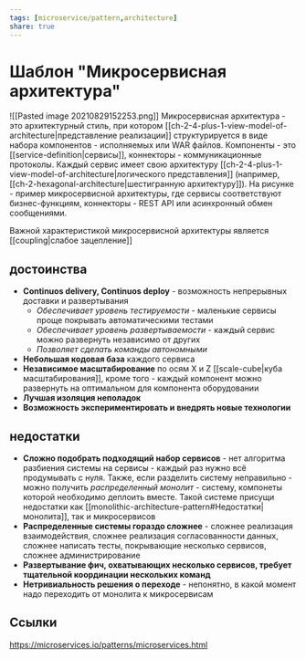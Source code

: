 ```yaml
---
tags: [microservice/pattern,architecture]
share: true
---
```

# Шаблон "Микросервисная архитектура"
![[Pasted image 20210829152253.png]]
Микросервисная архитектура - это архитектурный стиль, при котором [[ch-2-4-plus-1-view-model-of-architecture|представление реализации]] структурируется в виде набора компонентов - исполняемых или WAR файлов. Компоненты - это [[service-definition|сервисы]], коннекторы - коммуникационные протоколы. Каждый сервис имеет свою архитектуру [[ch-2-4-plus-1-view-model-of-architecture|логического представления]] (например, [[ch-2-hexagonal-architecture|шестигранную архитектуру]]).
На рисунке - пример микросервисной архитектуры, где сервисы соответствуют бизнес-функциям, коннекторы - REST API или асинхронный обмен сообщениями.

Важной характеристикой микросервисной архитектуры является [[coupling|слабое зацепление]]

## достоинства
+ **Continuos delivery, Continuos deploy** - возможность непрерывных доставки и развертывания
	+ *Обеспечивает уровень тестируемости* - маленькие сервисы проще покрывать автоматическими тестами
	+ *Обеспечивает уровень развертываемости* - каждый сервис можно развернуть независимо от других
	+ *Позволяет сделать команды автономными*
+ **Небольшая кодовая база** каждого сервиса
+ **Независимое масштабирование** по осям X и Z [[scale-cube|куба масштабирования]], кроме того - каждый компонент можно развернуть на оптимальном для компонента оборудовании
+ **Лучшая изоляция неполадок**
+ **Возможность экспериментировать и внедрять новые технологии**

## недостатки
- **Сложно подобрать подходящий набор сервисов** - нет алгоритма разбиения системы на сервисы - каждый раз нужно всё продумывать с нуля. Также, если разделить систему неправильно - можно получить *распределенный монолит* - систему, компонеты которой необходимо деплоить вместе. Такой системе присущи недостатки как [[monolithic-architecture-pattern#Недостатки|монолита]], так и микросервисов
- **Распределенные системы гораздо сложнее** - сложнее реализация взаимодействия, сложнее реализация согласованности данных, сложнее написать тесты, покрывающие несколько сервисов, сложнее администрирование
- **Развертывание фич, охватывающих несколько сервисов, требует тщательной координации нескольких команд**
- **Нетривиальность решения о переходе** - непонятно, в какой момент надо переходить от монолита к микросервисам

## Ссылки
https://microservices.io/patterns/microservices.html
